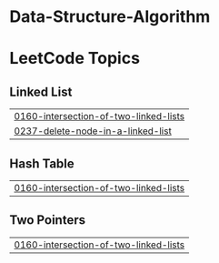 # Data-Structure-Algorithm
<!---LeetCode Topics Start-->
# LeetCode Topics
## Linked List
|  |
| ------- |
| [0160-intersection-of-two-linked-lists](https://github.com/Naseem010/Data-Structure-Algorithm/tree/master/0160-intersection-of-two-linked-lists) |
| [0237-delete-node-in-a-linked-list](https://github.com/Naseem010/Data-Structure-Algorithm/tree/master/0237-delete-node-in-a-linked-list) |
## Hash Table
|  |
| ------- |
| [0160-intersection-of-two-linked-lists](https://github.com/Naseem010/Data-Structure-Algorithm/tree/master/0160-intersection-of-two-linked-lists) |
## Two Pointers
|  |
| ------- |
| [0160-intersection-of-two-linked-lists](https://github.com/Naseem010/Data-Structure-Algorithm/tree/master/0160-intersection-of-two-linked-lists) |
<!---LeetCode Topics End-->